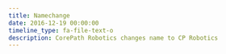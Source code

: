 ```yaml
---
title: Namechange
date: 2016-12-19 00:00:00
timeline_type: fa-file-text-o
description: CorePath Robotics changes name to CP Robotics
---
```

